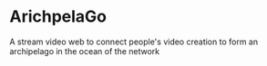 # ArichpelaGo
A stream video web to connect people's video creation to form an archipelago in the ocean of the network
